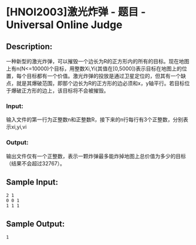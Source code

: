 # [HNOI2003]激光炸弹 - 题目 - Universal Online Judge

## Description: 

一种新型的激光炸弹，可以摧毁一个边长为R的正方形内的所有的目标。现在地图上有n(N<=10000)个目标，用整数Xi,Yi(其值在[0,5000])表示目标在地图上的位置，每个目标都有一个价值。激光炸弹的投放是通过卫星定位的，但其有一个缺点，就是其爆破范围，即那个边长为R的正方形的边必须和x，y轴平行。若目标位于爆破正方形的边上，该目标将不会被摧毁。 

### Input: 

输入文件的第一行为正整数n和正整数R，接下来的n行每行有3个正整数，分别表示xi,yi,vi

### Output: 

输出文件仅有一个正整数，表示一颗炸弹最多能炸掉地图上总价值为多少的目标（结果不会超过32767）。


## Sample Input: 
```
2 1
0 0 1
1 1 1
```

## Sample Output: 
```
1
```
